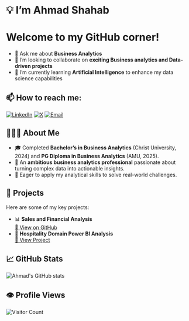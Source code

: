 # 💡 I’m **Ahmad Shahab**

# Welcome to my GitHub corner!   
- 💬 Ask me about **Business Analytics**  
- 🤝 I’m looking to collaborate on **exciting Business analytics and Data-driven projects**  
- 🤖 I’m currently learning **Artificial Intelligence** to enhance my data science capabilities  

## 📫 How to reach me:
[![LinkedIn](https://img.shields.io/badge/LinkedIn-blue?style=flat&logo=linkedin)](https://www.linkedin.com/in/ahmad-shahab-/)
[![X](https://img.shields.io/badge/X-000000?style=flat&logo=X&logoColor=white)](https://x.com/ahmad071201?s=21)
[![Email](https://img.shields.io/badge/Email-D14836?style=flat&logo=gmail&logoColor=white)](mailto:ahmad.shahab0007@gmail.com)

## 👨🏻‍💻 About Me  
- 🎓 Completed **Bachelor’s in Business Analytics** (Christ University, 2024) and **PG Diploma in Business Analytics** (AMU, 2025).  
- 💼 An **ambitious business analytics professional** passionate about turning complex data into actionable insights.  
- 🎯 Eager to apply my analytical skills to solve real-world challenges.  

## 🚀 Projects  
Here are some of my key projects:

- 📊 **Sales and Financial Analysis**  
  [🔗 View on GitHub](https://github.com/ahmadshahab07/Atliq-Hardware-Sales-Financial-Analysis)
- 🏨 **Hospitality Domain Power BI Analysis**  
  [🔗 View Project](https://github.com/AhmadShahab07/Hospitality-Domain-Analysis)

## 📈 GitHub Stats  
![Ahmad's GitHub stats](https://github-readme-stats.vercel.app/api?username=ahmadshahab07&show_icons=true&theme=default&hide_rank=true)

## 👁️ Profile Views  
![Visitor Count](https://profile-counter.glitch.me/ahmadshahab07/count.svg)

